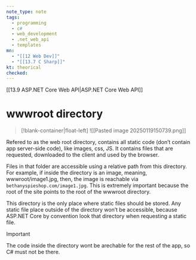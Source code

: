 ```yaml
---
note_type: note
tags:
  - programming
  - c#
  - web_development
  - .net_web_api
  - templates
mn:
  - "[[12 Web Dev]]"
  - "[[13.7 C Sharp]]"
kt: theorical
checked:
---
```

[[13.9 ASP.NET Core Web API|ASP.NET Core Web API]]

# wwwroot directory
>[!blank-container|float-left]
>![[Pasted image 20250119150739.png]]

Refered to as the web root directory, contains all static code (don’t contain app server-side code), like images, css, JS. It contains files that are requested, downloaded to the client and used by the browser. 

Files in that folder are accessible using a relative path from this directory. For example, if inside the directory is an image, meaning, wwwroot/image1.jpg, then, the image is reachable via `bethanyspieshop.com/image1.jpg`. This is extremely important because the root of the site points to the root of the wwwroot directory. 

This directory is the only place where static files should be stored. Any static file place outside of the directory won’t be accessible, because ASP.NET Core by convention look that directory when requesting a static file. 

>[!important]
>The code inside the directory wont be arechable for the rest of the app, so C# must not be there. 




